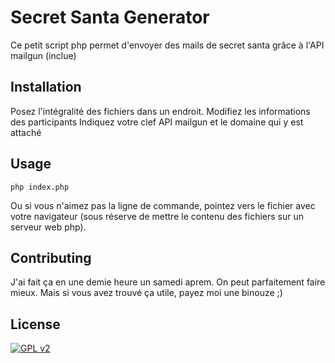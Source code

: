 # Secret Santa Generator

Ce petit script php permet d'envoyer des mails de secret santa grâce à l'API mailgun (inclue)

## Installation

Posez l'intégralité des fichiers dans un endroit.
Modifiez les informations des participants
Indiquez votre clef API mailgun et le domaine qui y est attaché

## Usage

```shell
php index.php
```
Ou si vous n'aimez pas la ligne de commande, pointez vers le fichier avec votre navigateur (sous réserve de mettre le contenu des fichiers sur un serveur web php).
## Contributing

J'ai fait ça en une demie heure un samedi aprem. On peut parfaitement faire mieux. Mais si vous avez trouvé ça utile, payez moi une binouze ;)

## License
[![GPL v2](https://img.shields.io/badge/License-GPL%20v2-blue.svg)](https://choosealicense.com/licenses/gpl-2.0/)